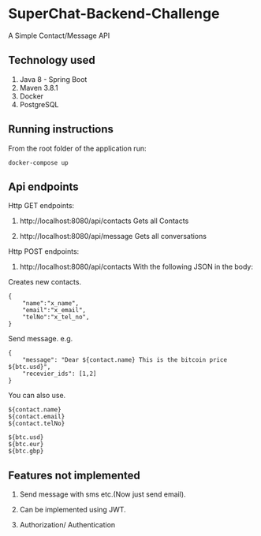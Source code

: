 # SuperChat-Backend-Challenge

A Simple Contact/Message API



## Technology used
1. Java 8 - Spring Boot
2. Maven 3.8.1
3. Docker
4. PostgreSQL

## Running instructions

 From the root folder of the application run:
``` 
docker-compose up
``` 


## Api endpoints

Http GET endpoints:
1. http://localhost:8080/api/contacts
Gets all Contacts


2. http://localhost:8080/api/message
Gets all conversations



Http POST endpoints:
1. http://localhost:8080/api/contacts
With the following JSON in the body:

Creates new contacts.
``` 
{
	"name":"x_name",
	"email":"x_email",
	"telNo":"x_tel_no",
}
``` 
Send message.
e.g.
``` 
{
    "message": "Dear ${contact.name} This is the bitcoin price ${btc.usd}",
    "recevier_ids": [1,2]
}
``` 

You can also use.
``` 
${contact.name}
${contact.email}
${contact.telNo}

${btc.usd}
${btc.eur}
${btc.gbp}
``` 
## Features not implemented
1. Send message with sms etc.(Now just send email).

2. Can be implemented using JWT.
 
3. Authorization/ Authentication



